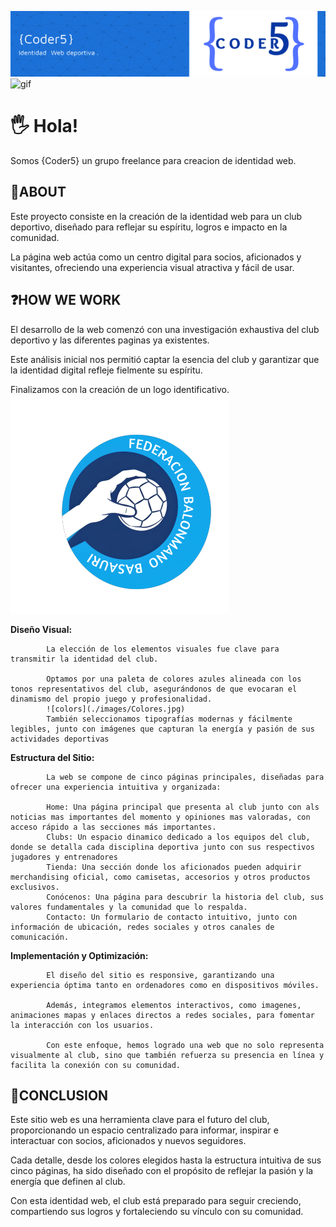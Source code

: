 ![github-header-image](./images/github-header-image.jpg)
![gif](https://i.pinimg.com/originals/bb/5e/47/bb5e47498772c0628f6dc7f26a6af28c.gif)

<h1>🖐️ Hola!</h1>

Somos {Coder5} un grupo freelance para creacion de identidad web.

<h2>🚀ABOUT</h2>

Este proyecto consiste en la creación de la identidad web para un club deportivo, diseñado para reflejar su espíritu, logros e impacto en la comunidad.

La página web actúa como un centro digital para socios, aficionados y visitantes, ofreciendo una experiencia visual atractiva y fácil de usar.


<h2>❓HOW WE WORK</h2>

El desarrollo de la web comenzó con una investigación exhaustiva del club deportivo y las diferentes paginas ya existentes.

Este análisis inicial nos permitió captar la esencia del club y garantizar que la identidad digital refleje fielmente su espíritu.

Finalizamos con la creación de un logo identificativo.
![logo](./images/Logo.png)


  **Diseño Visual:**
  
            La elección de los elementos visuales fue clave para transmitir la identidad del club.
            
            Optamos por una paleta de colores azules alineada con los tonos representativos del club, asegurándonos de que evocaran el dinamismo del propio juego y profesionalidad.
            ![colors](./images/Colores.jpg)
            También seleccionamos tipografías modernas y fácilmente legibles, junto con imágenes que capturan la energía y pasión de sus actividades deportivas

  **Estructura del Sitio:**
  
            La web se compone de cinco páginas principales, diseñadas para ofrecer una experiencia intuitiva y organizada:

            Home: Una página principal que presenta al club junto con als noticias mas importantes del momento y opiniones mas valoradas, con acceso rápido a las secciones más importantes.
            Clubs: Un espacio dinamico dedicado a los equipos del club, donde se detalla cada disciplina deportiva junto con sus respectivos jugadores y entrenadores
            Tienda: Una sección donde los aficionados pueden adquirir merchandising oficial, como camisetas, accesorios y otros productos exclusivos.
            Conócenos: Una página para descubrir la historia del club, sus valores fundamentales y la comunidad que lo respalda.
            Contacto: Un formulario de contacto intuitivo, junto con información de ubicación, redes sociales y otros canales de comunicación.

  **Implementación y Optimización:**
  
            El diseño del sitio es responsive, garantizando una experiencia óptima tanto en ordenadores como en dispositivos móviles.
            
            Además, integramos elementos interactivos, como imagenes, animaciones mapas y enlaces directos a redes sociales, para fomentar la interacción con los usuarios.

            Con este enfoque, hemos logrado una web que no solo representa visualmente al club, sino que también refuerza su presencia en línea y facilita la conexión con su comunidad.

<h2>👀CONCLUSION</h2>

Este sitio web es una herramienta clave para el futuro del club, proporcionando un espacio centralizado para informar, inspirar e interactuar con socios, aficionados y nuevos seguidores.

Cada detalle, desde los colores elegidos hasta la estructura intuitiva de sus cinco páginas, ha sido diseñado con el propósito de reflejar la pasión y la energía que definen al club.

Con esta identidad web, el club está preparado para seguir creciendo, compartiendo sus logros y fortaleciendo su vínculo con su comunidad.